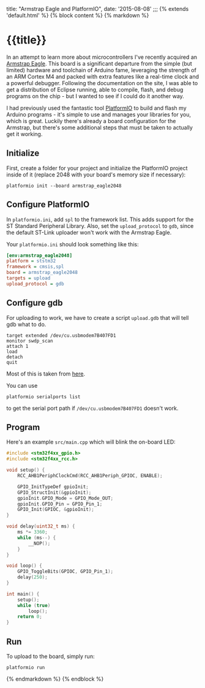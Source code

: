 title: "Armstrap Eagle and PlatformIO",
date: '2015-08-08'
;;;
{% extends 'default.html' %}
{% block content %}
{% markdown %}

# {{title}}

In an attempt to learn more about microcontrollers I've recently acquired an
[Armstrap Eagle](http://armstrap.org/). This board is a significant departure
from the simple (but limited) hardware and toolchain of Arduino fame,
leveraging the strength of an ARM Cortex M4 and packed with extra features like
a real-time clock and a powerful debugger. Following the documentation on the
site, I was able to get a distribution of Eclipse running, able to compile,
flash, and debug programs on the chip - but I wanted to see if I could do it
another way.

I had previously used the fantastic tool
[PlatformIO](http://platformio.org/) to build and flash my Arduino programs -
it's simple to use and manages your libraries for you, which is great. Luckily
there's already a board configuration for the Armstrap, but there's some
additional steps that must be taken to actually get it working.

## Initialize

First, create a folder for your project and initialize the PlatformIO project
inside of it (replace 2048 with your board's memory size if necessary):

```
platformio init --board armstrap_eagle2048
```

## Configure PlatformIO

In `platformio.ini`, add `spl` to the framework list. This adds support for
the ST Standard Peripheral Library. Also, set the `upload_protocol` to `gdb`,
since the default ST-Link uploader won't work with the Armstrap Eagle.

Your `platformio.ini` should look something like this:

```ini
[env:armstrap_eagle2048]
platform = ststm32
framework = cmsis,spl
board = armstrap_eagle2048
targets = upload
upload_protocol = gdb
```

## Configure gdb
For uploading to work, we have to create a script `upload.gdb` that will tell
gdb what to do.

```
target extended /dev/cu.usbmodem7B407FD1
monitor swdp_scan
attach 1
load
detach
quit
```

Most of this is taken from [here](http://docs.armstrap.org/en/latest/getting-started-eclipse-development-tools.html#configuring-c-c-development-tools-for-armstrap-boards-eclipse-edition-for-first-use).

You can use 

```
platformio serialports list
```

to get the serial port path if `/dev/cu.usbmodem7B407FD1` doesn't work.

## Program

Here's an example `src/main.cpp` which will blink the on-board LED:

```c++
#include <stm32f4xx_gpio.h>
#include <stm32f4xx_rcc.h>

void setup() {
    RCC_AHB1PeriphClockCmd(RCC_AHB1Periph_GPIOC, ENABLE);

    GPIO_InitTypeDef gpioInit;
    GPIO_StructInit(&gpioInit);
    gpioInit.GPIO_Mode = GPIO_Mode_OUT;
    gpioInit.GPIO_Pin = GPIO_Pin_1;
    GPIO_Init(GPIOC, &gpioInit);
}

void delay(uint32_t ms) {
    ms *= 3360;
    while (ms--) {
        __NOP();
    }
}

void loop() {
    GPIO_ToggleBits(GPIOC, GPIO_Pin_1);
    delay(250);
}

int main() {
    setup();
    while (true)
        loop();
    return 0;
}
```

## Run

To upload to the board, simply run:

```
platformio run
```

{% endmarkdown %}
{% endblock %}
